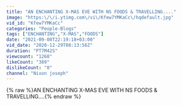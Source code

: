 ```yaml
---
title: "AN ENCHANTING X-MAS EVE WITH NS FOODS & TRAVELLING...."
image: "https:\/\/i.ytimg.com\/vi\/Kfew7YMKaCc\/hqdefault.jpg"
vid_id: "Kfew7YMKaCc"
categories: "People-Blogs"
tags: ["ENCHANTING","X-MAS","FOODS"]
date: "2021-09-08T22:19:18+03:00"
vid_date: "2020-12-29T08:13:56Z"
duration: "PT7M42S"
viewcount: "1268"
likeCount: "389"
dislikeCount: "0"
channel: "Nixon joseph"
---
```

{% raw %}AN ENCHANTING X-MAS EVE WITH NS FOODS &amp; TRAVELLING....{% endraw %}
